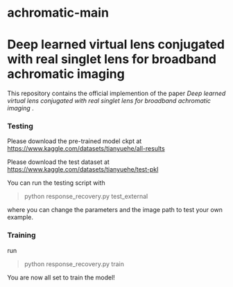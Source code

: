 # achromatic-main
# Deep learned virtual lens conjugated with real singlet lens for broadband achromatic imaging

This repository contains the official implemention of the paper *Deep learned virtual lens conjugated with real singlet lens for broadband achromatic imaging* .

### Testing
Please download the pre-trained model ckpt at
https://www.kaggle.com/datasets/tianyuehe/all-results

Please download the test dataset at
https://www.kaggle.com/datasets/tianyuehe/test-pkl

You can run the testing script with
> python response_recovery.py test_external

where you can change the parameters and the image path to test your own example.

### Training

run
> python response_recovery.py train

You are now all set to train the model! 
